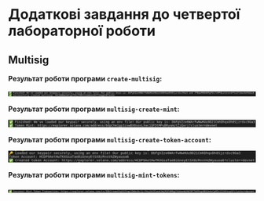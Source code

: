# Додаткові завдання до четвертої лабораторної роботи

## Multisig

**Результат роботи програми `create-multisig`:**

<p>
  <img src="./img/result1.png">
</p>

**Результат роботи програми `multisig-create-mint`:**

<p>
  <img src="./img/result2.png">
</p>

**Результат роботи програми `multisig-create-token-account`:**

<p>
  <img src="./img/result3.png">
</p>

**Результат роботи програми `multisig-mint-tokens`:**

<p>
  <img src="./img/result4.png">
</p>